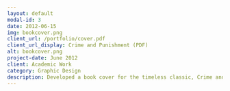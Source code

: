 ```yaml
---
layout: default
modal-id: 3
date: 2012-06-15
img: bookcover.png
client_url: /portfolio/cover.pdf
client_url_display: Crime and Punishment (PDF)
alt: bookcover.png
project-date: June 2012
client: Academic Work
category: Graphic Design
description: Developed a book cover for the timeless classic, Crime and Punishment.
---
```

